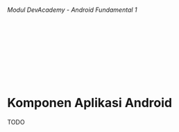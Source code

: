 
###### Modul DevAcademy - Android Fundamental 1

<br/>
<br/>
<br/>
<br/>
<br/>
<br/>
<br/>

# Komponen Aplikasi Android

TODO